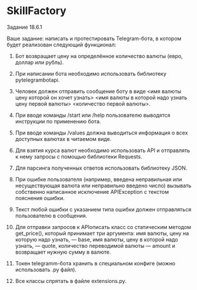 # SkillFactory
Задание 18.6.1

Ваше задание: написать и протестировать Telegram-бота, в котором будет реализован следующий функционал:


1) Бот возвращает цену на определённое количество валюты (евро, доллар или рубль).

2) При написании бота необходимо использовать библиотеку pytelegrambotapi.

3) Человек должен отправить сообщение боту в виде <имя валюты цену которой он хочет узнать> <имя валюты в которой надо узнать цену первой валюты> <количество первой валюты>.

4) При вводе команды /start или /help пользователю выводятся инструкции по применению бота.

5) При вводе команды /values должна выводиться информация о всех доступных валютах в читаемом виде.

6) Для взятия курса валют необходимо использовать API и отправлять к нему запросы с помощью библиотеки Requests.

7) Для парсинга полученных ответов использовать библиотеку JSON.

8) При ошибке пользователя (например, введена неправильная или несуществующая валюта или неправильно введено число) вызывать собственно написанное исключение APIException с текстом пояснения ошибки.

9) Текст любой ошибки с указанием типа ошибки должен отправляться пользователю в сообщения.

10) Для отправки запросов к APIописать класс со статическим методом get_price(), который принимает три аргумента: имя валюты, цену на которую надо узнать, — base, имя валюты, цену в которой надо узнать, — quote, количество переводимой валюты — amount и возвращает нужную сумму в валюте.

11) Токен telegramm-бота хранить в специальном конфиге (можно использовать .py файл).

12) Все классы спрятать в файле extensions.py.
